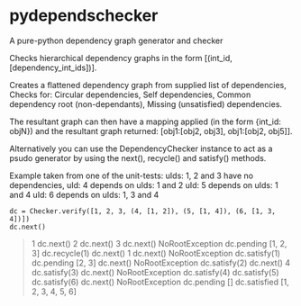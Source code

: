 pydependschecker
================

A pure-python dependency graph generator and checker

Checks hierarchical dependency graphs in the form [(int_id, [dependency_int_ids])].

Creates a flattened dependency graph from supplied list of dependencies,
Checks for:
  Circular dependencies,
  Self dependencies,
  Common dependency root (non-dependants),
  Missing (unsatisfied) dependencies.

The resultant graph can then have a mapping
applied (in the form {int_id: objN}) and the resultant graph returned: [obj1:[obj2, obj3], obj1:[obj2, obj5]].

Alternatively you can use the DependencyChecker instance to act as a psudo generator
by using the next(), recycle() and satisfy() methods.



Example taken from one of the unit-tests:
uIds: 1, 2 and 3 have no dependencies,
uId: 4 depends on uIds: 1 and 2
uId: 5 depends on uIds: 1 and 4
uId: 6 depends on uIds: 1, 3 and 4

    dc = Checker.verify([1, 2, 3, (4, [1, 2]), (5, [1, 4]), (6, [1, 3, 4])])
    dc.next()
  > 1
    dc.next()
  > 2
    dc.next()
  > 3
    dc.next()
  > NoRootException
    dc.pending
  > [1, 2, 3]
    dc.recycle(1)
    dc.next()
  > 1
    dc.next()
  > NoRootException
    dc.satisfy(1)
    dc.pending
  > [2, 3]
    dc.next()
  > NoRootException
    dc.satisfy(2)
    dc.next()
  > 4
    dc.satisfy(3)
    dc.next()
  > NoRootException
    dc.satisfy(4)
    dc.satisfy(5)
    dc.satisfy(6)
    dc.next()
  > NoRootException
    dc.pending
  > []
    dc.satisfied
  > [1, 2, 3, 4, 5, 6]
